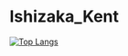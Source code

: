 # Ishizaka_Kent
[![Top Langs](https://github-readme-stats.vercel.app/api/top-langs/?username=Ishizaka-K&layout=donut&theme=Gradient)](https://github.com/anuraghazra/github-readme-stats)
